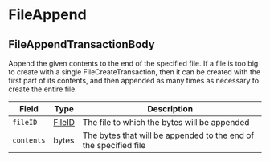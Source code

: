 # FileAppend

## FileAppendTransactionBody

‌Append the given contents to the end of the specified file. If a file is too big to create with a single FileCreateTransaction, then it can be created with the first part of its contents, and then appended as many times as necessary to create the entire file.

| Field      | Type                                                       | Description                                                      |
| ---------- | ---------------------------------------------------------- | ---------------------------------------------------------------- |
| `fileID`   | ​[FileID](../../../docs/hedera-api/basic-types/fileid.md)​ | The file to which the bytes will be appended                     |
| `contents` | ​bytes                                                     | The bytes that will be appended to the end of the specified file |
